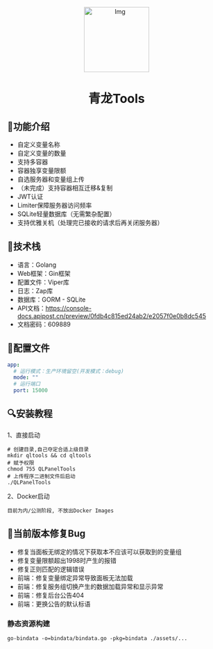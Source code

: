 <!--suppress HtmlDeprecatedAttribute -->
<p align="center">
  <a href="https://github.com/whyour/qinglong">
    <img width="150" src="https://z3.ax1x.com/2021/11/18/I7MpAe.png" alt="Img">
  </a>
</p>

<h1 align="center">青龙Tools</h1>

## 🍭功能介绍
- 自定义变量名称
- 自定义变量的数量
- 支持多容器
- 容器独享变量限额
- 自选服务器和变量组上传
- （未完成）支持容器相互迁移&复制
- JWT认证
- Limiter保障服务器访问频率
- SQLite轻量数据库（无需繁杂配置）
- 支持优雅关机（处理完已接收的请求后再关闭服务器）

## 🍳技术栈
- 语言：Golang
- Web框架：Gin框架
- 配置文件：Viper库
- 日志：Zap库
- 数据库：GORM - SQLite
- API文档：https://console-docs.apipost.cn/preview/0fdb4c815ed24ab2/e2057f0e0b8dc545
- 文档密码：609889

## 🧸配置文件
```yaml
app:
  # 运行模式：生产环境留空(开发模式：debug)
  mode: ""
  # 运行端口
  port: 15000
```

## 🔍安装教程
1、直接启动
```shell
# 创建目录,自己夺定合适上级目录
mkdir qltools && cd qltools
# 赋予权限
chmod 755 QLPanelTools
# 上传程序二进制文件后启动
./QLPanelTools
```
2、Docker启动
```shell
目前为内/公测阶段, 不放出Docker Images
```

## 🗽当前版本修复Bug
- 修复当面板无绑定的情况下获取本不应该可以获取到的变量组
- 修复变量限额超出1998时产生的报错
- 修复正则匹配的逻辑错误
- 前端：修复变量绑定异常导致面板无法加载
- 前端：修复服务组切换产生的数据加载异常和显示异常
- 前端：修复后台公告404
- 前端：更换公告的默认标语

### 静态资源构建
```shell
go-bindata -o=bindata/bindata.go -pkg=bindata ./assets/...
```